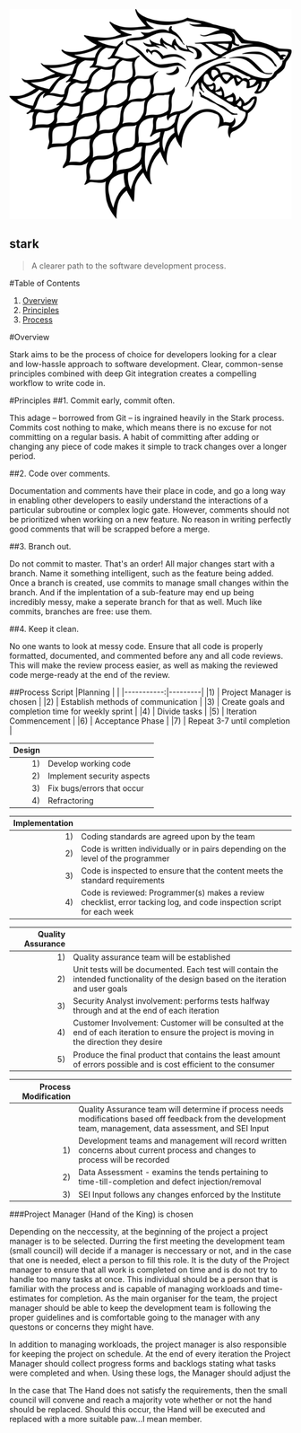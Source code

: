 ![Logo](stark.png)

stark
-----
>A clearer path to the software development process.

#Table of Contents
1. [Overview](#overview)  
2. [Principles](#principles)
3. [Process](#process-script)

#Overview

Stark aims to be the process of choice for developers looking for a clear and low-hassle approach to software development. Clear, common-sense principles combined with deep Git integration creates a compelling workflow to write code in.

#Principles
##1. Commit early, commit often.

This adage – borrowed from Git – is ingrained heavily in the Stark process. Commits cost nothing to make, which means there is no excuse for not committing on a regular basis. A habit of committing after adding or changing any piece of code makes it simple to track changes over a longer period.

##2. Code over comments.

Documentation and comments have their place in code, and go a long way in enabling other developers to easily understand the interactions of a particular subroutine or complex logic gate. However, comments should not be prioritized when working on a new feature. No reason in writing perfectly good comments that will be scrapped before a merge.

##3. Branch out.

Do not commit to master. That's an order! All major changes start with a branch. Name it something intelligent, such as the feature being added. Once a branch is created, use commits to manage small changes within the branch. And if the implentation of a sub-feature may end up being incredibly messy, make a seperate branch for that as well. Much like commits, branches are free: use them.

##4. Keep it clean.

No one wants to look at messy code. Ensure that all code is properly formatted, documented, and commented before any and all code reviews. This will make the review process easier, as well as making the reviewed code merge-ready at the end of the review.

##Process Script
|Planning | |
|-----------:|---------|
|1) | Project Manager is chosen |
|2) | Establish methods of communication |
|3) | Create goals and completion time for weekly sprint |
|4) | Divide tasks |
|5) | Iteration Commencement |
|6) | Acceptance Phase |
|7) | Repeat 3-7 until completion |

|Design| |
|------:| ---- |
|1)| Develop working code |
|2)| Implement security aspects
|3)| Fix bugs/errors that occur
|4)| Refractoring

|Implementation| |
|---:| ----- |
|1)| Coding standards are agreed upon by the team | 
|2)| Code is written individually or in pairs depending on the level of the programmer|
|3)| Code is inspected to ensure that the content meets the standard requirements|
|4)| Code is reviewed: Programmer(s) makes a review checklist, error tacking log, and code inspection script for each week |

|Quality Assurance||
|---:|----|
|1)| Quality assurance team will be established
|2)| Unit tests will be documented. Each test will contain the intended functionality of the design based on the iteration and user goals
|3)| Security Analyst involvement: performs tests halfway through and at the end of each iteration
|4)| Customer Involvement: Customer will be consulted at the end of each iteration to ensure the project is moving in the direction they desire
|5)| Produce the final product that contains the least amount of errors possible and is cost efficient to the consumer

|Process Modification||
|---:|----|
| | Quality Assurance team will determine if process needs modifications based off feedback from the development team, management, data assessment, and SEI Input|
|1)|Development teams and management will record written concerns about current process and changes to process will be recorded|
|2)|Data Assessment - examins the tends pertaining to time-till-completion and defect injection/removal |
|3)|SEI Input follows any changes enforced by the Institute|

###Project Manager (Hand of the King) is chosen

Depending on the neccessity, at the beginning of the project a project manager is to be selected. Durring the first meeting the development team (small council) will decide if a manager is neccessary or not, and in the case that one is needed, elect a person to fill this role. It is the duty of the Project manager to ensure that all work is completed on time and is do not try to handle too many tasks at once. This individual should be a person that is familiar with the process and is capable of managing workloads and time-estimates for completion. As the main organiser for the team, the project manager should be able to keep the development team is following the proper guidelines and is comfortable going to the manager with any questons or concerns they might have.

In addition to managing workloads, the project manager is also responsible for keeping the project on schedule. At the end of every iteration the Project Manager should collect progress forms and backlogs stating what tasks were completed and when. Using these logs, the Manager should adjust the 

In the case that The Hand does not satisfy the requirements, then the small council will convene and reach a majority vote whether or not the hand should be replaced. Should this occur, the Hand will be executed and replaced with a more suitable paw...I mean member.

